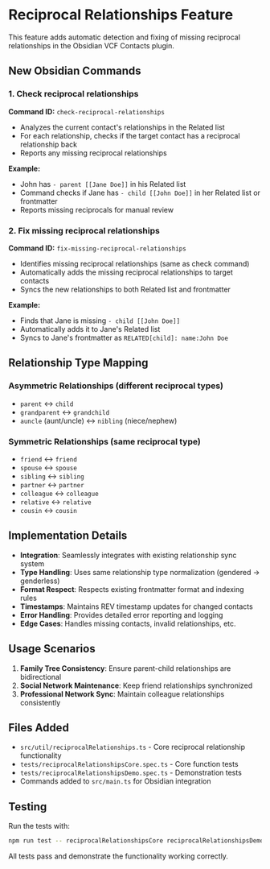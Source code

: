 # Reciprocal Relationships Feature

This feature adds automatic detection and fixing of missing reciprocal relationships in the Obsidian VCF Contacts plugin.

## New Obsidian Commands

### 1. Check reciprocal relationships
**Command ID:** `check-reciprocal-relationships`

- Analyzes the current contact's relationships in the Related list
- For each relationship, checks if the target contact has a reciprocal relationship back
- Reports any missing reciprocal relationships

**Example:**
- John has `- parent [[Jane Doe]]` in his Related list
- Command checks if Jane has `- child [[John Doe]]` in her Related list or frontmatter
- Reports missing reciprocals for manual review

### 2. Fix missing reciprocal relationships  
**Command ID:** `fix-missing-reciprocal-relationships`

- Identifies missing reciprocal relationships (same as check command)
- Automatically adds the missing reciprocal relationships to target contacts
- Syncs the new relationships to both Related list and frontmatter

**Example:**
- Finds that Jane is missing `- child [[John Doe]]`
- Automatically adds it to Jane's Related list
- Syncs to Jane's frontmatter as `RELATED[child]: name:John Doe`

## Relationship Type Mapping

### Asymmetric Relationships (different reciprocal types)
- `parent` ↔ `child`
- `grandparent` ↔ `grandchild`  
- `auncle` (aunt/uncle) ↔ `nibling` (niece/nephew)

### Symmetric Relationships (same reciprocal type)
- `friend` ↔ `friend`
- `spouse` ↔ `spouse`
- `sibling` ↔ `sibling`
- `partner` ↔ `partner`
- `colleague` ↔ `colleague`
- `relative` ↔ `relative`
- `cousin` ↔ `cousin`

## Implementation Details

- **Integration**: Seamlessly integrates with existing relationship sync system
- **Type Handling**: Uses same relationship type normalization (gendered → genderless)
- **Format Respect**: Respects existing frontmatter format and indexing rules
- **Timestamps**: Maintains REV timestamp updates for changed contacts
- **Error Handling**: Provides detailed error reporting and logging
- **Edge Cases**: Handles missing contacts, invalid relationships, etc.

## Usage Scenarios

1. **Family Tree Consistency**: Ensure parent-child relationships are bidirectional
2. **Social Network Maintenance**: Keep friend relationships synchronized  
3. **Professional Network Sync**: Maintain colleague relationships consistently

## Files Added

- `src/util/reciprocalRelationships.ts` - Core reciprocal relationship functionality
- `tests/reciprocalRelationshipsCore.spec.ts` - Core function tests
- `tests/reciprocalRelationshipsDemo.spec.ts` - Demonstration tests
- Commands added to `src/main.ts` for Obsidian integration

## Testing

Run the tests with:
```bash
npm run test -- reciprocalRelationshipsCore reciprocalRelationshipsDemo
```

All tests pass and demonstrate the functionality working correctly.